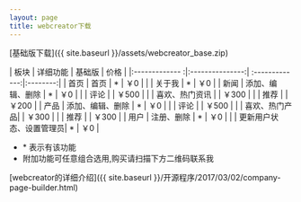 ```yaml
---
layout: page
title: webcreator下载
---
```


[基础版下载]({{ site.baseurl }}/assets/webcreator_base.zip)



| 板块 			|		详细功能		| 基础版  		|   价格 		|
|:------------- :|:---------------:| :-------------:|:--------:|
| 首页     		| 	<span class="red"> 	首页</span> 		|		<span class="red"> * </span>	|  <span class="red">  ￥0 </span>	 		|
| 	    		| 		<span class="red"> 关于我</span>		|		<span class="red"> * </span> 		|   <span class="red">  ￥0 </span>	 		 |
| 新闻 		    | 	<span class="red"> 	添加、编辑、删除 </span>| <span class="red"> * </span>      |    <span class="red">  ￥0 </span>		 |
| 			    | 		评论 		| 	    		|   ￥500  		|
|				| 		喜欢、热门资讯	|		|	￥300	|
|				| 		推荐		|				|	￥200	|
| 	产品 		|  		<span class="red"> 添加、编辑、删除	</span>|   <span class="red"> * </span>  |	<span class="red">  ￥0 </span>	|
| 				|  		评论	     	|       |	￥500	|
| 				|  		喜欢、热门产品|       |	￥300	|
| 				|  		推荐	     	|       |	￥300	|
| 		用户		|  		<span class="red"> 注册、删除</span>	|   <span class="red"> * </span>  |	<span class="red">  ￥0 </span>			|
| 				|  		<span class="red"> 更新用户状态、设置管理员</span>|   <span class="red"> * </span>   |	<span class="red">  ￥0 </span>			|


* <span class="red"> * </span> <span class="grey">表示有该功能</span>
* <span class="grey">附加功能可任意组合选用,购买请扫描下方二维码联系我</span>

[webcreator的详细介绍]({{ site.baseurl }}/开源程序/2017/03/02/company-page-builder.html)
